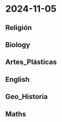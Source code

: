 # 2024-11-05 <!-- markmap: foldAll -->

## Religión

## Biology

## Artes_Plásticas

## English

## Geo_Historia

## Maths

